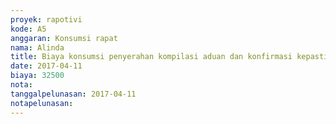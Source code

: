 ```yaml
---
proyek: rapotivi
kode: A5
anggaran: Konsumsi rapat
nama: Alinda
title: Biaya konsumsi penyerahan kompilasi aduan dan konfirmasi kepastian tanggal audiensi dengan komisioner KPI
date: 2017-04-11
biaya: 32500
nota:
tanggalpelunasan: 2017-04-11
notapelunasan:
---
```

